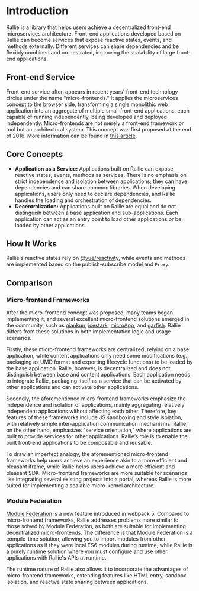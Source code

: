# Introduction

Rallie is a library that helps users achieve a decentralized front-end microservices architecture. Front-end applications developed based on Rallie can become services that expose reactive states, events, and methods externally. Different services can share dependencies and be flexibly combined and orchestrated, improving the scalability of large front-end applications.

## Front-end Service

Front-end service often appears in recent years' front-end technology circles under the name "micro-frontends." It applies the microservices concept to the browser side, transforming a single monolithic web application into an aggregate of multiple small front-end applications, each capable of running independently, being developed and deployed independently. Micro-frontends are not merely a front-end framework or tool but an architectural system. This concept was first proposed at the end of 2016. More information can be found in [this article](https://micro-frontends.org/).

## Core Concepts

- **Application as a Service:** Applications built on Rallie can expose reactive states, events, methods as services. There is no emphasis on strict independence and isolation between applications; they can have dependencies and can share common libraries. When developing applications, users only need to declare dependencies, and Rallie handles the loading and orchestration of dependencies.
- **Decentralization:** Applications built on Rallie are equal and do not distinguish between a base application and sub-applications. Each application can act as an entry point to load other applications or be loaded by other applications.

## How It Works

Rallie's reactive states rely on [@vue/reactivity](https://github.com/vuejs/vue-next/tree/master/packages/reactivity), while events and methods are implemented based on the publish-subscribe model and `Proxy`.

## Comparison

### Micro-frontend Frameworks

After the micro-frontend concept was proposed, many teams began implementing it, and several excellent micro-frontend solutions emerged in the community, such as [qiankun](https://qiankun.umijs.org/en), [icestark](https://micro-frontends.ice.work/), [microApp](https://zeroing.jd.com/), and [garfish](https://garfish.top/guide/develop/from-zero). Rallie differs from these solutions in both implementation logic and usage scenarios.

Firstly, these micro-frontend frameworks are centralized, relying on a base application, while content applications only need some modifications (e.g., packaging as UMD format and exporting lifecycle functions) to be loaded by the base application. Rallie, however, is decentralized and does not distinguish between base and content applications. Each application needs to integrate Rallie, packaging itself as a service that can be activated by other applications and can activate other applications.

Secondly, the aforementioned micro-frontend frameworks emphasize the independence and isolation of applications, mainly aggregating relatively independent applications without affecting each other. Therefore, key features of these frameworks include JS sandboxing and style isolation, with relatively simple inter-application communication mechanisms. Rallie, on the other hand, emphasizes "service orientation," where applications are built to provide services for other applications. Rallie’s role is to enable the built front-end applications to be composable and reusable.

To draw an imperfect analogy, the aforementioned micro-frontend frameworks help users achieve an experience akin to a more efficient and pleasant iframe, while Rallie helps users achieve a more efficient and pleasant SDK. Micro-frontend frameworks are more suitable for scenarios like integrating several existing projects into a portal, whereas Rallie is more suited for implementing a scalable micro-kernel architecture.

### Module Federation

[Module Federation](https://webpack.js.org/concepts/module-federation/) is a new feature introduced in webpack 5. Compared to micro-frontend frameworks, Rallie addresses problems more similar to those solved by Module Federation, as both are suitable for implementing decentralized micro-frontends. The difference is that Module Federation is a compile-time solution, allowing you to import modules from other applications as if they were local ES6 modules during runtime, while Rallie is a purely runtime solution where you must configure and use other applications with Rallie's APIs at runtime.

The runtime nature of Rallie also allows it to incorporate the advantages of micro-frontend frameworks, extending features like HTML entry, sandbox isolation, and reactive state sharing between applications.